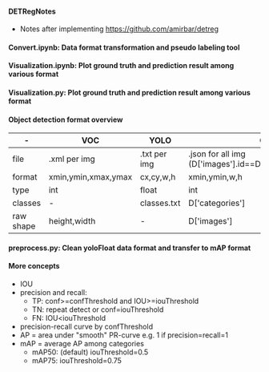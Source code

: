#### DETRegNotes
+ Notes after implementing https://github.com/amirbar/detreg

#### Convert.ipynb: Data format transformation and pseudo labeling tool

#### Visualization.ipynb: Plot ground truth and prediction result among various format

#### Visualization.py: Plot ground truth and prediction result among various format

#### Object detection format overview 

| - | VOC | YOLO | COCO |
| - | - | - | - |
| file | .xml per img | .txt per img | .json for all img (D['images'].id==D['annotations'].image_id) |
| format | xmin,ymin,xmax,ymax | cx,cy,w,h | xmin,ymin,w,h |
| type | int | float | int |
| classes | - | classes.txt | D['categories'] |
| raw shape | height,width | - | D['images'] |

#### preprocess.py: Clean yoloFloat data format and transfer to mAP format

#### More concepts
+ IOU
+ precision and recall:
  + TP: conf>=confThreshold and IOU>=iouThreshold
  + TN: repeat detect or conf<confThreshold and IOU>=iouThreshold
  + FN: IOU<iouThreshold
+ precision-recall curve by confThreshold
+ AP = area under "smooth" PR-curve e.g. 1 if precision=recall=1
+ mAP = average AP among categories
  + mAP50: (default) iouThreshold=0.5
  + mAP75: iouThreshold=0.75
